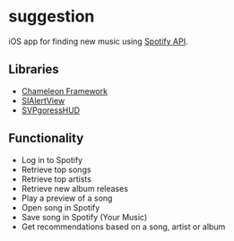 # suggestion
iOS app for finding new music using [Spotify API](https://developer.spotify.com/web-api/).

## Libraries
- [Chameleon Framework](https://github.com/ViccAlexander/Chameleon)
- [SIAlertView](https://github.com/Sumi-Interactive/SIAlertView)
- [SVPgoressHUD](https://github.com/SVProgressHUD/SVProgressHUD)

## Functionality
- Log in to Spotify
- Retrieve top songs
- Retrieve top artists
- Retrieve new album releases
- Play a preview of a song
- Open song in Spotify
- Save song in Spotify (Your Music)
- Get recommendations based on a song, artist or album


